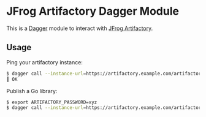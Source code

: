 # JFrog Artifactory Dagger Module

This is a [Dagger](https://dagger.io/) module to interact with [JFrog Artifactory](https://jfrog.com/artifactory/).

## Usage

Ping your artifactory instance:

```bash
$ dagger call --instance-url=https://artifactory.example.com/artifactory command --cmd rt,ping stdout
┃ OK
```

Publish a Go library:

```bash
$ export ARTIFACTORY_PASSWORD=xyz
$ dagger call --instance-url=https://artifactory.example.com/artifactory --username=YOUR_USER --password=${ARTIFACTORY_PASSWORD} publishGoLib --repo YOUR_ARTIFACTORY_REPO --src ./testdata --version v0.0.1 --log-level debug
```
